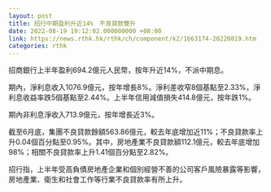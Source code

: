 ```yaml
---
layout: post
title: 招行中期盈利升近14%　不良貸款雙升
date: 2022-08-19 19:12:02.000000000 +08:00
link: https://news.rthk.hk/rthk/ch/component/k2/1663174-20220819.htm
categories: rthk
---
```


招商銀行上半年盈利694.2億元人民幣，按年升近14%，不派中期息。

期內，淨利息收入1076.9億元，按年增長8%。淨利差收窄8個基點至2.33%，淨利息收益率跌5個基點至2.44%。上半年信用減值損失414.8億元，按年跌1%。

期內非利息淨收入713.9億元，按年增長近3%。

截至6月底，集團不良貸款餘額563.86億元，較去年底增加近11%；不良貸款率上升0.04個百分點至0.95%。其中，房地產業不良貸款額112.1億元，較去年底增加98%；相關不良貸款率上升1.41個百分點至2.82%。

招行指，上半年受高負債房地產企業和個別經營不善的公司客戶風險暴露等影響，房地產業、衛生和社會工作等行業不良貸款率有所上升。

